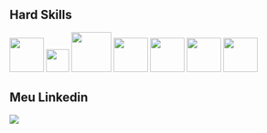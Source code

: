 ## Hard Skills
<img src="https://cdn.jsdelivr.net/gh/devicons/devicon/icons/python/python-original.svg" width="60" height="60" /> <img src="https://cdn.jsdelivr.net/gh/devicons/devicon/icons/java/java-original-wordmark.svg"  width="40" height="40" />
<img src="https://cdn.jsdelivr.net/gh/devicons/devicon/icons/docker/docker-original-wordmark.svg"  width="70" height="70"/>
<img src="https://cdn.jsdelivr.net/gh/devicons/devicon/icons/oracle/oracle-original.svg" width="60" height="60"/>
<img src="https://cdn.jsdelivr.net/gh/devicons/devicon/icons/csharp/csharp-original.svg" width="60" height="60"/>
<img src="https://cdn.jsdelivr.net/gh/devicons/devicon/icons/ubuntu/ubuntu-plain-wordmark.svg" width="60" height="60" />
<img src="https://cdn.jsdelivr.net/gh/devicons/devicon/icons/linux/linux-original.svg" width="60" height="60"/>
## Meu Linkedin 
<a href="https://www.linkedin.com/in/adib-n-abdala-8a3489218/" target="_blank"><img src="https://img.shields.io/badge/-LinkedIn-%230077B5?style=for-the-badge&logo=linkedin&logoColor=white" target="_blank"></a>   
</div>
                                        
          
          
